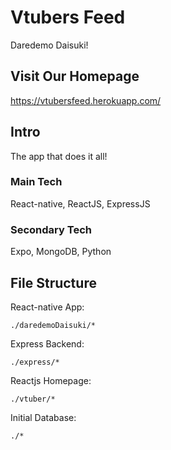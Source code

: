 # Vtubers Feed
Daredemo Daisuki!

## Visit Our Homepage
https://vtubersfeed.herokuapp.com/

## Intro
The app that does it all!
### Main Tech
React-native, ReactJS, ExpressJS
### Secondary Tech
Expo, MongoDB, Python

## File Structure
React-native App:
```
./daredemoDaisuki/*
```
Express Backend:
```
./express/*
```
Reactjs Homepage:
```
./vtuber/*
```
Initial Database:
```
./*
```
